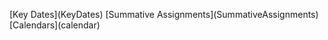 <p style="text-align:center/left/right;">
[Key Dates](KeyDates)
[Summative Assignments](SummativeAssignments)
[Calendars](calendar)
</p>
